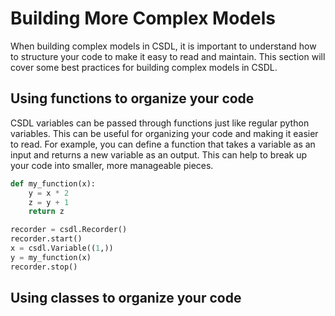 # Building More Complex Models

When building complex models in CSDL, it is important to understand how to structure your code to make it easy to read and maintain. This section will cover some best practices for building complex models in CSDL.

## Using functions to organize your code

CSDL variables can be passed through functions just like regular python variables. This can be useful for organizing your code and making it easier to read. For example, you can define a function that takes a variable as an input and returns a new variable as an output. This can help to break up your code into smaller, more manageable pieces.

```python
def my_function(x):
    y = x * 2
    z = y + 1
    return z

recorder = csdl.Recorder()
recorder.start()
x = csdl.Variable((1,))
y = my_function(x)
recorder.stop()
```

## Using classes to organize your code






